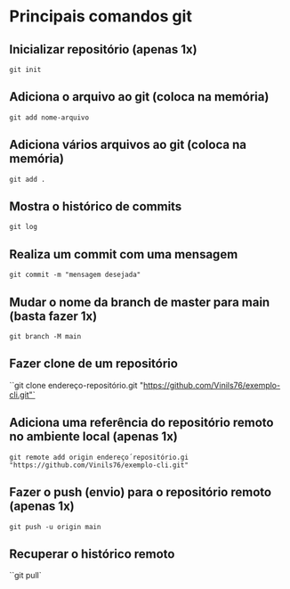 # Principais comandos git

## Inicializar repositório (apenas 1x)
`git init`

## Adiciona o arquivo ao git (coloca na memória)
`git add nome-arquivo`

## Adiciona vários arquivos ao git (coloca na memória)
`git add .`

## Mostra o histórico de commits
`git log`

## Realiza um commit com uma mensagem
`git commit -m "mensagem desejada"`

## Mudar o nome da branch de master para main (basta fazer 1x)
`git branch -M main`

## Fazer clone de um repositório
``git clone endereço-repositório.git "https://github.com/Vinils76/exemplo-cli.git"`

## Adiciona uma referência do repositório remoto no ambiente local (apenas 1x)
`git remote add origin endereço´repositório.gi "https://github.com/Vinils76/exemplo-cli.git"`

## Fazer o push (envio) para o repositório remoto (apenas 1x)
`git push -u origin main`

## Recuperar o histórico remoto 
``git pull`
